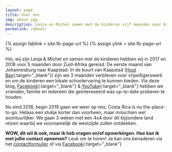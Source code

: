 ```yaml
---
layout: page
title: Over ons
img: about.jpg
description: Lenja en Michel samen met de kinderen vijf maanden naar Kaapstad - Zuid-Adrika. Wat gaan we daar doen?  
permalink: /about/
---
```

{% assign fablink = site.fb-page-url %}
{% assign ylink = site.fb-page-url %}



Hoi, wij zijn Lenja & Michel en samen met de kinderen hebben wij in 2017 en 2018 voor 5 maanden door Zuid-Afrika gereisd. De eerste maand van Johannesburg naar Kaapstad. In de buurt van Kaapstad ([Hout  Bay](https://en.wikipedia.org/wiki/Hout_Bay){:target="_blank"}) zijn we 3 maanden verbleven voor vrijwilligerswerk en om de kinderen een lokale schoolervaring te kunnen bieden. Via deze blog, [Facebook]({{fablink}}){:target="_blank"}  & [YouTube]({{ylink}}){:target="_blank"} hebben we vrienden, familie en iedereen die geintereseerd was up-to-date proberen te houden. 

Nu eind 2018, begin 2019 gaan we weer op reis; Costa Rica is nu the-place-to-go. Helaas een stukje korter dan voorheen, maar misschien wel avontuurlijker. We gaan 3 weken met een 4x4 door dit bijzondere land reizen waarbij we voornamelijk de westzijde zullen ontdekken.

**WOW, dit wil ik ook, maar ik heb vragen en/of opmerkingen. Hoe kan ik met jullie contact opnemen?** Leuk om te horen! Je kan ons benaderen via het [contactformulier](/contact) of via [Facebook]({{fablink}}){:target="_blank"}